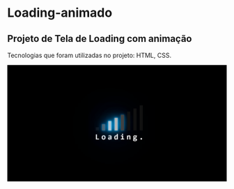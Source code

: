# Loading-animado

## Projeto de Tela de Loading com animação

 Tecnologias que foram utilizadas no projeto: HTML, CSS.

![README.md](https://github.com/MatheusdeSouzaSilva70/Loading-animado/blob/main/img/Loading%20animado.png)
